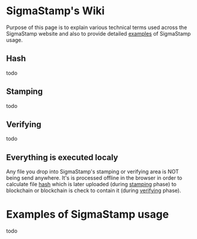 # SigmaStamp's Wiki
Purpose of this page is to explain various technical terms used across the SigmaStamp website and also to provide detailed [examples](#examples-of-sigmastamp-usage) of SigmaStamp usage.

## Hash
todo

## Stamping
todo

## Verifying
todo

## Everything is executed localy
Any file you drop into SigmaStamp's stamping or verifying area is NOT being send anywhere. It's is processed offline in the browser in order to calculate file [hash](#hash) which is later uploaded (during [stamping](#stamping) phase) to blockchain or blockchain is check to contain it (during [verifying](#verifying) phase).

# Examples of SigmaStamp usage
todo